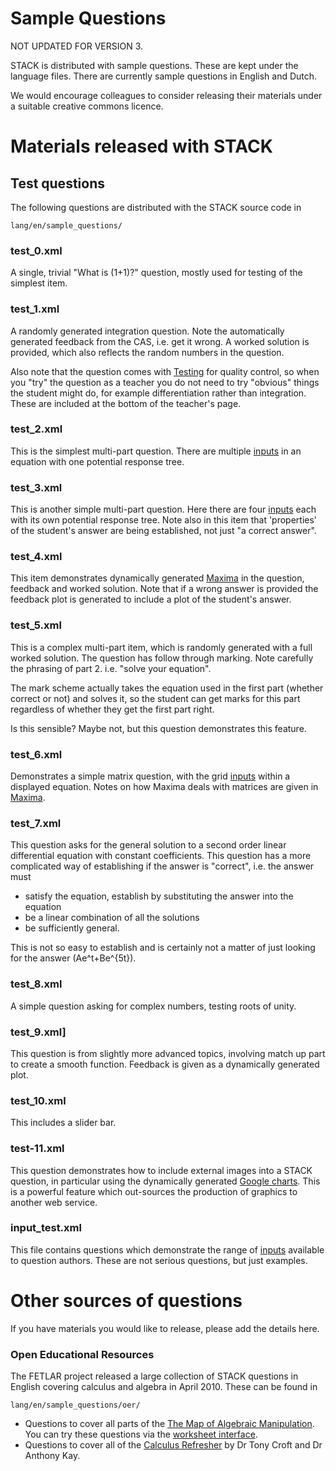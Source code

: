 # Sample Questions

NOT UPDATED FOR VERSION 3.

STACK is distributed with sample questions.  These are kept 
under the language files.   There are currently sample questions in English and Dutch. 

We would encourage colleagues to consider releasing their 
materials under a suitable creative commons licence. 

# Materials released with STACK #

## Test questions ##

The following questions are distributed with the STACK source 
code in 

    lang/en/sample_questions/

### test_0.xml ###

A single, trivial "What is \(1+1\)?" question, mostly used for testing of the simplest item.

### test_1.xml ###

A randomly generated integration question.  Note the automatically generated feedback from the CAS, i.e. get it wrong. A worked solution is provided, which also reflects the random numbers in the question.

Also note that the question comes with [Testing](Testing.md) for quality control,
so when you "try" the question as a teacher you do not need to try "obvious" things the student might do,
for example differentiation rather than integration.  These are included at the bottom of the teacher's page.

### test_2.xml ###

This is the simplest multi-part question.
There are multiple [inputs](Inputs.md) in an equation with one potential response tree.

### test_3.xml ###

This is another simple multi-part question.  Here there are four [inputs](Inputs.md) each with its own potential response tree.
Note also in this item that 'properties' of the student's answer are being established, not just "a correct answer".

### test_4.xml ###

This item demonstrates dynamically generated [Maxima](../CAS/Maxima.md) in the question, feedback and worked solution.
Note that if a wrong answer is provided the feedback plot is generated to include a plot of the student's answer.

### test_5.xml ###

This is a complex multi-part item, which is randomly generated with a full worked solution.  The question has follow through marking.  Note carefully the phrasing of part 2.  i.e. "solve your equation". 

The mark scheme actually takes the equation used in the first part (whether correct or not) and solves it, so the student can get marks for this part regardless of whether they get the first part right.

Is this sensible?  Maybe not, but this question demonstrates this feature.  

### test_6.xml ###

Demonstrates a simple matrix question, with the grid [inputs](Inputs.md) within a displayed equation.
Notes on how Maxima deals with matrices are given in [Maxima](../CAS/Maxima.md).

### test_7.xml ###

This question asks for the general solution to a second order linear differential equation with constant coefficients.
This question has a more complicated way of establishing if the answer is "correct", i.e. the answer must

* satisfy the equation, establish by substituting the answer into the equation
* be a linear combination of all the solutions
* be sufficiently general.

This is not so easy to establish and is certainly not a matter of just looking for the answer \(Ae^t+Be^{5t}\).

### test_8.xml ###

A simple question asking for complex numbers, testing roots of unity.

### test_9.xml] ###

This question is from slightly more advanced topics, involving match up part to create a smooth function.
Feedback is given as a dynamically generated plot.

### test_10.xml ###

This includes a slider bar.

### test-11.xml ###

This question demonstrates how to include external images into a STACK question,
in particular using the dynamically generated [Google charts](http://code.google.com/apis/chart/).
This is a powerful feature which out-sources the production of graphics to another web service.

### input_test.xml ###

This file contains questions which demonstrate the range of [inputs](Inputs.md) available to question authors.   These are not serious questions, but just examples.

# Other sources of questions #

If you have materials you would like to release, please add the details here.

### Open Educational Resources ###

The FETLAR project released a large collection of STACK questions in English covering calculus and algebra
in April 2010.  These can be found in

    lang/en/sample_questions/oer/

* Questions to cover all parts of the [The Map of Algebraic Manipulation](http://www.mth.kcl.ac.uk/staff/ad_barnard/Pocket.pdf).  You can try these questions via the [worksheet interface](http://stack.bham.ac.uk/worksheets/index.php). 
* Questions to cover all of the [Calculus Refresher](http://www.mathcentre.ac.uk/resources/exercisebooks/mathcentre/final0502-calc-ref-ukmlsc.pdf) by Dr Tony Croft and Dr Anthony Kay.


